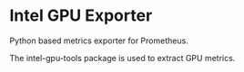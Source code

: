 # Intel GPU Exporter

Python based metrics exporter for Prometheus.

The intel-gpu-tools package is used to extract GPU metrics.
